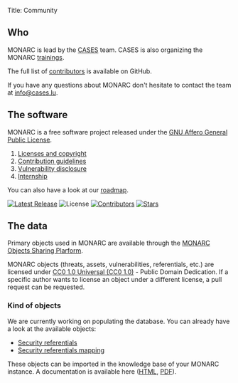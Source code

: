 Title: Community


## Who

MONARC is lead by the [CASES](https://www.cases.lu) team.
CASES is also organizing the MONARC [trainings](/trainings).

The full list of
[contributors](https://github.com/monarc-project/MonarcAppFO/blob/master/AUTHORS)
is available on GitHub.

If you have any questions about MONARC don't hesitate to contact the team at
[info@cases.lu](mailto:info@cases.lu).

## The software

MONARC is a free software project released under the
[GNU Affero General Public License](https://www.gnu.org/licenses/agpl-3.0.html).


1. [Licenses and copyright](/community/licenses-and-copyright)
2. [Contribution guidelines](/community/contribution-guidelines)
3. [Vulnerability disclosure](/community/vulnerability-disclosure)
4. [Internship](/internship)

You can also have a look at our [roadmap](https://github.com/monarc-project/MonarcAppFO/wiki/Roadmap).

[![Latest Release](https://img.shields.io/github/release/monarc-project/MonarcAppFO.svg?style=flat-square)](https://github.com/monarc-project/MonarcAppFO/releases/latest)
![License](https://img.shields.io/github/license/monarc-project/MonarcAppFO.svg?style=flat-square)
[![Contributors](https://img.shields.io/github/contributors/monarc-project/MonarcAppFO.svg?style=flat-square)](https://github.com/monarc-project/MonarcAppFO/graphs/contributors)
[![Stars](https://img.shields.io/github/stars/monarc-project/MonarcAppFO.svg?style=flat-square)](https://github.com/monarc-project/MonarcAppFO/stargazers)


## The data

Primary objects used in MONARC are available through
the [MONARC Objects Sharing Plarform](http://objects.monarc.lu).

MONARC objects (threats, assets, vulnerabilities, referentials, etc.) are licensed under
[CC0 1.0 Universal (CC0 1.0)](https://creativecommons.org/publicdomain/zero/1.0/) - Public Domain Dedication.
If a specific author wants to license an object under a different license,
a pull request can be requested.

### Kind of objects

We are currently working on populating the database. You can already have a look at the
available objects:

* [Security referentials](http://objects.monarc.lu/schema/12)
* [Security referentials mapping](http://objects.monarc.lu/schema/13)

These objects can be imported in the knowledge base of your MONARC instance.
A documentation is available here
([HTML](/documentation/MOSP-documentation), [PDF](/assets/files/guides/MOSP-documentation.pdf)).
